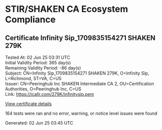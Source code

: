 # STIR/SHAKEN CA Ecosystem Compliance

## Certificate Infinity Sip_1709835154271 SHAKEN 279K

Tested At: 02 Jun 25 03:31 UTC\
Initial Validity Period: 365 day(s)\
Remaining Validity Period: -86 day(s)\
Subject: CN=Infinity Sip_1709835154271 SHAKEN 279K, O=Infinity Sip, L=Richmond, ST=VA, C=US\
Issuer: CN=Peeringhub Inc SHAKEN Intermediate CA 2, OU=Certification Authorities, O=Peeringhub Inc, C=US\
Link: https://icallr.com/279K/infinitysip.pem

[View certificate details](https://x509.io/?cert=MIIDLjCCAtSgAwIBAgIRALbEPcaXc9Pvg6uMmnUIF8AwCgYIKoZIzj0EAwIwfDELMAkGA1UEBhMCVVMxFzAVBgNVBAoMDlBlZXJpbmdodWIgSW5jMSIwIAYDVQQLDBlDZXJ0aWZpY2F0aW9uIEF1dGhvcml0aWVzMTAwLgYDVQQDDCdQZWVyaW5naHViIEluYyBTSEFLRU4gSW50ZXJtZWRpYXRlIENBIDIwHhcNMjQwMzA3MTgxMjM0WhcNMjUwMzA3MTgxMjM0WjB1MQswCQYDVQQGEwJVUzELMAkGA1UECAwCVkExETAPBgNVBAcMCFJpY2htb25kMRUwEwYDVQQKDAxJbmZpbml0eSBTaXAxLzAtBgNVBAMMJkluZmluaXR5IFNpcF8xNzA5ODM1MTU0MjcxIFNIQUtFTiAyNzlLMFkwEwYHKoZIzj0CAQYIKoZIzj0DAQcDQgAENszUG%2FOEFc7dZbSbFSuibSY%2BJVJj1ISdd51yPUxsfM%2B7tFW9PmFLMpvNy%2F%2B7AU1dpx4cs8iIks7STJXK11WLqqOCATwwggE4MA4GA1UdDwEB%2FwQEAwIHgDAMBgNVHRMBAf8EAjAAMB0GA1UdDgQWBBSVcaumhDaveVdEJIn9sxponPyeUTAfBgNVHSMEGDAWgBSuoXNRiClXEcoMqfSxCm5OuEtNBzAXBgNVHSAEEDAOMAwGCmCGSAGG%2FwkBAQQwFgYIKwYBBQUHARoECjAIoAYWBDI3OUswgaYGA1UdHwSBnjCBmzCBmKA6oDiGNmh0dHBzOi8vYXV0aGVudGljYXRlLWFwaS5pY29uZWN0aXYuY29tL2Rvd25sb2FkL3YxL2NybKJapFgwVjEUMBIGA1UEBwwLQnJpZGdld2F0ZXIxCzAJBgNVBAgMAk5KMRMwEQYDVQQDDApTVEktUEEgQ1JMMQswCQYDVQQGEwJVUzEPMA0GA1UECgwGU1RJLVBBMAoGCCqGSM49BAMCA0gAMEUCIERsS%2Fwd133vduM6SV%2BSWlh2FMcWlok0SnUoCgy079abAiEA0rb1LuTlA7B8ktSzxeXJ33a5ozOu7gPgtKTRh26dyZI%3D)

164 tests were ran and no error, warning, or notice level issues were found


Generated: 02 Jun 25 03:45 UTC